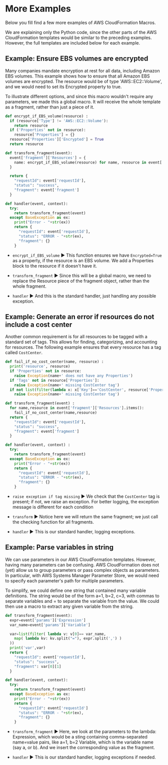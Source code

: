 # More Examples

Below you fill find a few more examples of AWS CloudFormation Macros.

We are explaining only the Python code, since the other parts of the AWS CloudFormation templates would be similar to the preceding examples. However, the full templates are included below for each example.

## Example: Ensure EBS volumes are encrypted

Many companies mandate encryption at rest for all data, including Amazon EBS volumes. This example shows how to ensure that all Amazon EBS volumes are encrypted. The resource would be of type 'AWS::EC2::Volume', and we would need to set its Encrypted property to true.

To illustrate different options, and since this macro wouldn't require any parameters, we made this a global macro. It will receive the whole template as a fragment, rather than just a piece of it.

```py
def encrypt_if_EBS_volume(resource) :
  if (resource['Type'] != 'AWS::EC2::Volume'):
    return resource
  if ('Properties' not in resource):
    resource['Properties'] = {}
  resource['Properties']['Encrypted'] = True
  return resource

def transform_fragment(event):
  event['fragment']['Resources'] = {
    name: encrypt_if_EBS_volume(resource) for name, resource in event['fragment']['Resources'].items()
  }

  return {
    "requestId": event['requestId'],
    "status": "success",
    "fragment": event['fragment']
  }

def handler(event, context):
  try:
    return transform_fragment(event)
  except BaseException as ex:
    print("Error - "+str(ex))
    return {
      "requestId": event['requestId'],
      "status": "ERROR - "+str(ex),
      "fragment": {}
    }
```

* `encrypt_if_EBS_volume` ▶︎ This function ensures we have `Encrypted=True` as a property, if the resource is an EBS volume. We add a Properties block to the resource if it doesn't have it.

* `transform_fragment` ▶︎ Since this will be a global macro, we need to replace the Resource piece of the fragment object, rather than the whole fragment.

* `handler` ▶︎ And this is the standard handler, just handling any possible exception.

## Example: Generate an error if resources do not include a cost center

Another common requirement is for all resources to be tagged with a standard set of tags. This allows for finding, categorizing, and accounting for resources. The following example ensures that every resource has a tag called `CostCenter`.

```py
def fail_if_no_cost_center(name, resource) :
  print('resource', resource)
  if 'Properties' not in resource:
    raise Exception(name+' does not have any Properties')
  if 'Tags' not in resource['Properties']:
    raise Exception(name+' missing CostCenter tag')
  if not list(filter(lambda x: x['Key']=='CostCenter', resource['Properties']['Tags'])):
    raise Exception(name+' missing CostCenter tag')

def transform_fragment(event) :
  for name,resource in event['fragment']['Resources'].items():
    fail_if_no_cost_center(name,resource)
  return {
    "requestId": event['requestId'],
    "status": "success",
    "fragment": event['fragment']
  }

def handler(event, context) :
  try:
    return transform_fragment(event)
  except BaseException as ex:
    print("Error - "+str(ex))
    return {
      "requestId": event['requestId'],
      "status": "ERROR - "+str(ex),
      "fragment": {}
    }
```

* `raise exception if tag missing` ▶︎ We check that the `CostCenter` tag is present; if not, we raise an exception. For better logging, the exception message is different for each condition

* `transform` ▶︎ Notice here we will return the same fragment; we just call the checking function for all fragments.

* `handler` ▶︎ This is our standard handler, logging exceptions.

## Example: Parse variables in string

We can use parameters in our AWS CloudFormation templates. However, having many parameters can be confusing. AWS CloudFormation does not (yet) allow us to group parameters or pass complex objects as parameters. In particular, with AWS Systems Manager Parameter Store, we would need to specify each parameter's path for multiple parameters.

To simplify, we could define one string that contained many variable definitions. The string would be of the form a=1, b=2, c=3, with commas to separate variables and = to separate the variable from the value. We could then use a macro to extract any given variable from the string.

```py
def transform_fragment(event):
  expr=event['params']['Expression']
  var_name=event['params']['Variable']

  var=list(filter( lambda v: v[0]== var_name,
    map( lambda kv: kv.split("="), expr.split(',') )
  ))
  print('var',var)
  return {
    "requestId": event['requestId'],
    "status": "success",
    "fragment": var[0][1]
  }

def handler(event, context):
  try:
    return transform_fragment(event)
  except BaseException as ex:
    print("Error - "+str(ex))
    return {
      "requestId": event['requestId']
      "status": "ERROR - "+str(ex),
      "fragment": {}
    }
```

* `transform_fragment` ▶︎ Here, we look at the parameters to the lambda: Expression, which would be a sting containing comma-separated name=value pairs, like a=1, b=2 Variable, which is the variable name (say a, or b). And we insert the corresponding value as the fragment.

* `handler` ▶︎ This is our standard handler, logging exceptions if needed.
